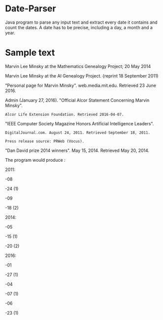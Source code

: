 # Date-Parser
Java program to parse any input text and extract every date it contains and count the dates. A date has to be precise, including a day, a month and a year.

# Sample text
Marvin Lee Minsky at the Mathematics Genealogy Project; 20 May 2014

Marvin Lee Minsky at the AI Genealogy Project. {reprint 18 September 2011)

"Personal page for Marvin Minsky". web.media.mit.edu. Retrieved 23 June 2016.

Admin (January 27, 2016). "Official Alcor Statement Concerning Marvin Minsky". 

	Alcor Life Extension Foundation. Retrieved 2016-04-07.

"IEEE Computer Society Magazine Honors Artificial Intelligence Leaders". 

	DigitalJournal.com. August 24, 2011. Retrieved September 18, 2011. 

	Press release source: PRWeb (Vocus).

"Dan David prize 2014 winners". May 15, 2014. Retrieved May 20, 2014.

The program would produce : 

2011: 

-08

-24 (1)

-09

-18 (2)

2014:

-05

-15 (1)

-20 (2)

2016:

-01

-27 (1)

-04


-07 (1)

-06

-23 (1)
